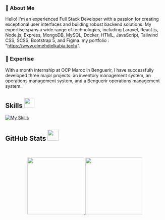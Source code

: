 ### 👋 About Me

Hello! I'm an experienced Full Stack Developer with a passion for creating exceptional user interfaces and building robust backend solutions. My expertise spans a wide range of technologies, including Laravel, React.js, Node.js, Express, MongoDB, MySQL, Docker, HTML, JavaScript, Tailwind CSS, SCSS, Bootstrap 5, and Figma.
my portfolio : "https://www.elmehdielkabia.tech/".

### 🚀 Expertise

With a month internship at OCP Maroc in Benguerir, I have successfully developed three major projects: an inventory management system, an operations management system, and a Benguerir operations management system.

<h2> Skills <img src="https://media2.giphy.com/media/QssGEmpkyEOhBCb7e1/giphy.gif?cid=ecf05e47a0n3gi1bfqntqmob8g9aid1oyj2wr3ds3mg700bl&rid=giphy.gif" width=32px></h2>

[![My Skills](https://skillicons.dev/icons?i=react,laravel,nodejs,express,mongodb,docker,mysql,php,javascript,tailwindcss,scss,bootstrap,figma,html,css,c,cpp)](https://skillicons.dev)

<h2> GitHub Stats <img src="https://i.pinimg.com/originals/65/c4/f4/65c4f452571be1261e9c623f7da488ac.gif" width=35px></h2>
<br>

<p align="center">
  <a href="https://github.com/ElmehdiElkabia">
    <img height="180em" src="https://github-readme-stats.vercel.app/api?username=ElmehdiElkabia&rank_icon=percentile&show_icons=true&theme=algolia&show=reviews&border_radius=8" />
    <img height="180em" src="https://github-readme-stats.vercel.app/api/top-langs/?username=ElmehdiElkabia&theme=algolia&layout=compact&count-private=true&hide=jupyter%20notebook" />
  </a>
</p>
<br>

